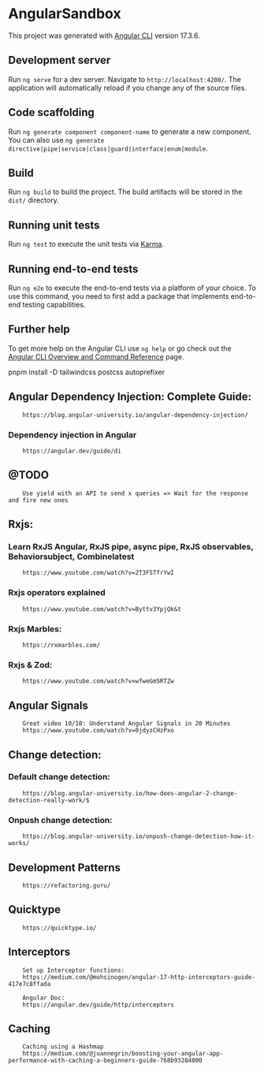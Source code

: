 # AngularSandbox

This project was generated with [Angular CLI](https://github.com/angular/angular-cli) version 17.3.6.

## Development server

Run `ng serve` for a dev server. Navigate to `http://localhost:4200/`. The application will automatically reload if you change any of the source files.

## Code scaffolding

Run `ng generate component component-name` to generate a new component. You can also use `ng generate directive|pipe|service|class|guard|interface|enum|module`.

## Build

Run `ng build` to build the project. The build artifacts will be stored in the `dist/` directory.

## Running unit tests

Run `ng test` to execute the unit tests via [Karma](https://karma-runner.github.io).

## Running end-to-end tests

Run `ng e2e` to execute the end-to-end tests via a platform of your choice. To use this command, you need to first add a package that implements end-to-end testing capabilities.

## Further help

To get more help on the Angular CLI use `ng help` or go check out the [Angular CLI Overview and Command Reference](https://angular.io/cli) page.


pnpm install -D tailwindcss postcss autoprefixer


## Angular Dependency Injection: Complete Guide: 
        https://blog.angular-university.io/angular-dependency-injection/
### Dependency injection in Angular
        https://angular.dev/guide/di

## @TODO
        Use yield with an API to send x queries => Wait for the response and fire new ones


## Rxjs:
### Learn RxJS Angular, RxJS pipe, async pipe, RxJS observables, Behaviorsubject, Combinelatest
        https://www.youtube.com/watch?v=2T3F5TfrYwI
### Rxjs operators explained
        https://www.youtube.com/watch?v=Byttv3YpjQk&t
### Rxjs Marbles: 
        https://rxmarbles.com/
### Rxjs & Zod: 
        https://www.youtube.com/watch?v=wfweGm5RTZw

## Angular Signals
        Great video 10/10: Understand Angular Signals in 20 Minutes
        https://www.youtube.com/watch?v=0jdyzCHzPxo

## Change detection:
### Default change detection:
        https://blog.angular-university.io/how-does-angular-2-change-detection-really-work/$

### Onpush change detection:
        https://blog.angular-university.io/onpush-change-detection-how-it-works/

## Development Patterns
        https://refactoring.guru/

## Quicktype
        https://quicktype.io/

## Interceptors
        Set up Interceptor functions:
        https://medium.com/@mohsinogen/angular-17-http-interceptors-guide-417e7c8ffada

        Angular Doc:
        https://angular.dev/guide/http/interceptors

## Caching
        Caching using a Hashmap
        https://medium.com/@juannegrin/boosting-your-angular-app-performance-with-caching-a-beginners-guide-768b93284000